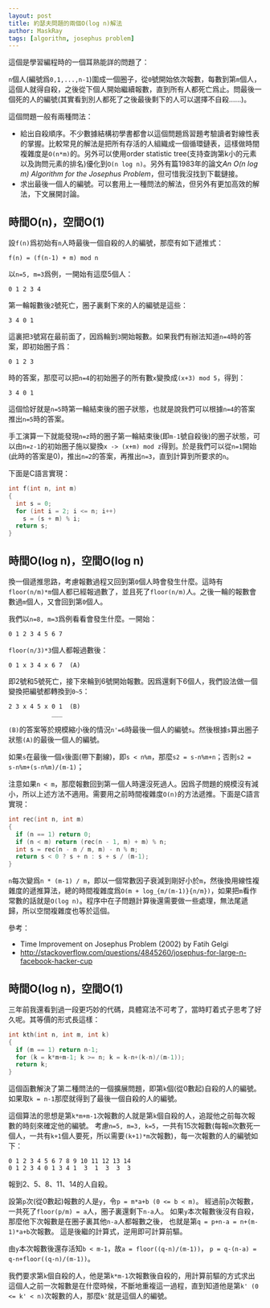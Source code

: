 ```yaml
---
layout: post
title: 約瑟夫問題的兩個O(log n)解法
author: MaskRay
tags: [algorithm, josephus problem]
---
```


這個是學習編程時的一個耳熟能詳的問題了：

`n`個人(編號爲`0,1,...,n-1`)圍成一個圈子，從`0`號開始依次報數，每數到第`m`個人，這個人就得自殺，之後從下個人開始繼續報數，直到所有人都死亡爲止。問最後一個死的人的編號(其實看到別人都死了之後最後剩下的人可以選擇不自殺……)。

這個問題一般有兩種問法：

- 給出自殺順序。不少數據結構初學書都會以這個問題爲習題考驗讀者對線性表的掌握。比較常見的解法是把所有存活的人組織成一個循環鏈表，這樣做時間複雜度是`O(n*m)`的。另外可以使用order statistic tree(支持查詢第k小的元素以及詢問元素的排名)優化到`O(n log n)`。另外有篇1983年的論文<i>An O(n log m) Algorithm for the Josephus Problem</i>，但可惜我沒找到下載鏈接。
- 求出最後一個人的編號。可以套用上一種問法的解法，但另外有更加高效的解法，下文展開討論。

<!-- more -->

## 時間O(n)，空間O(1)

設`f(n)`爲初始有`n`人時最後一個自殺的人的編號，那麼有如下遞推式：

```
f(n) = (f(n-1) + m) mod n
```

以`n=5, m=3`爲例，一開始有這麼5個人：

```
0 1 2 3 4
```

第一輪報數後`2`號死亡，圈子裏剩下來的人的編號是這些：

```
3 4 0 1
```

這裏把`3`號寫在最前面了，因爲輪到`3`開始報數。如果我們有辦法知道`n=4`時的答案，即初始圈子爲：

```
0 1 2 3
```

時的答案，那麼可以把`n=4`的初始圈子的所有數`x`變換成`(x+3) mod 5`，得到：

```
3 4 0 1
```

這個恰好就是`n=5`時第一輪結束後的圈子狀態，也就是說我們可以根據`n=4`的答案推出`n=5`時的答案。

手工演算一下就能發現`n=z`時的圈子第一輪結束後(即`m-1`號自殺後)的圈子狀態，可以由`n=z-1`的初始圈子施以變換`x -> (x+m) mod z`得到。於是我們可以從`n=1`開始(此時的答案是0)，推出`n=2`的答案，再推出`n=3`，直到計算到所要求的`n`。

下面是C語言實現：

```c
int f(int n, int m)
{
  int s = 0;
  for (int i = 2; i <= n; i++)
    s = (s + m) % i;
  return s;
}
```

## 時間O(log n)，空間O(log n)

換一個遞推思路，考慮報數過程又回到第`0`個人時會發生什麼。這時有`floor(n/m)*m`個人都已經報過數了，並且死了`floor(n/m)`人。之後一輪的報數會數過`m`個人，又會回到第`0`個人。

我們以`n=8, m=3`爲例看看會發生什麼。一開始：

```
0 1 2 3 4 5 6 7
```

`floor(n/3)*3`個人都報過數後：

```
0 1 x 3 4 x 6 7  (A)
```

即2號和5號死亡，接下來輪到6號開始報數。因爲還剩下6個人，我們設法做一個變換把編號都轉換到`0~5`：

```
2 3 x 4 5 x 0 1  (B)
            ___
```

`(B)`的答案等於規模縮小後的情況`n'=6`時最後一個人的編號`s`。然後根據`s`算出圈子狀態`(A)`的最後一個人的編號。

如果`s`在最後一個`x`後面(帶下劃線)，即`s < n%m`，那麼`s2 = s-n%m+n`；否則`s2 = s-n%m+(s-n%m)/(m-1)`；

注意如果`n < m`，那麼報數回到第一個人時還沒死過人。因爲子問題的規模沒有減小，所以上述方法不適用。需要用之前時間複雜度`O(n)`的方法遞推。下面是C語言實現：

```c
int rec(int n, int m)
{
  if (n == 1) return 0;
  if (n < m) return (rec(n - 1, m) + m) % n;
  int s = rec(n - n / m, m) - n % m;
  return s < 0 ? s + n : s + s / (m-1);
}
```

`n`每次變爲`n * (m-1) / m`，即以一個常數因子衰減到剛好小於`m`，然後換用線性複雜度的遞推算法，總的時間複雜度爲`O(m + log_{m/(m-1)}{n/m})`，如果把`m`看作常數的話就是`O(log n)`。程序中在子問題計算後還需要做一些處理，無法尾遞歸，所以空間複雜度也等於這個。

參考：

- Time Improvement on Josephus Problem (2002) by Fatih Gelgi
- http://stackoverflow.com/questions/4845260/josephus-for-large-n-facebook-hacker-cup

## 時間O(log n)，空間O(1)

三年前我還看到過一段更巧妙的代碼，具體寫法不可考了，當時盯着式子思考了好久呢。其等價的形式長這樣：

```c
int kth(int n, int m, int k)
{
  if (m == 1) return n-1;
  for (k = k*m+m-1; k >= n; k = k-n+(k-n)/(m-1));
  return k;
}
```

這個函數解決了第二種問法的一個擴展問題，即第`k`個(從0數起)自殺的人的編號。如果取`k = n-1`那麼就得到了最後一個自殺的人的編號。

這個算法的思想是第`k*m+m-1`次報數的人就是第`k`個自殺的人，追蹤他之前每次報數的時刻來確定他的編號。
考慮`n=5, m=3, k=5`，一共有15次報數(每報`m`次數死一個人，一共有`k+1`個人要死，所以需要`(k+1)*m`次報數)，每一次報數的人的編號如下：

```
0 1 2 3 4 5 6 7 8 9 10 11 12 13 14
0 1 2 3 4 0 1 3 4 1  3  1  3  3  3
```

報到2、5、8、11、14的人自殺。

設第`p`次(從0數起)報數的人是`y`，令`p = m*a+b (0 <= b < m)`。
經過前`p`次報數，一共死了`floor(p/m) = a`人，圈子裏還剩下`n-a`人。
如果`y`本次報數後沒有自殺，那麼他下次報數是在圈子裏其他`n-a`人都報數之後，
也就是第`q = p+n-a = n+(m-1)*a+b`次報數。
這是後繼的計算式，逆用即可計算前驅。

由`y`本次報數後還存活知`b < m-1`，故`a = floor((q-n)/(m-1))`，
`p = q-(n-a) = q-n+floor((q-n)/(m-1))`。

我們要求第`k`個自殺的人，他是第`k*m-1`次報數後自殺的，用計算前驅的方式求出這個人之前一次報數是在什麼時候，不斷地重複這一過程，直到知道他是第`k' (0 <= k' < n)`次報數的人，那麼`k'`就是這個人的編號。
